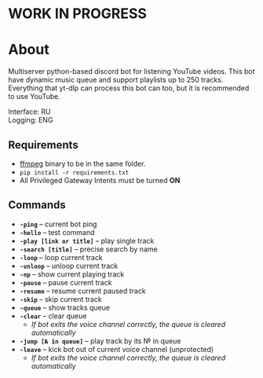 # __WORK IN PROGRESS__

# About
Multiserver python-based discord bot for listening YouTube videos. This bot have dynamic music queue and support playlists up to 250 tracks.  
Everything that yt-dlp can process this bot can too, but it is recommended to use YouTube.

Interface: RU  
Logging: ENG

## Requirements
- [ffmpeg](https://www.ffmpeg.org/) binary to be in the same folder.
- `pip install -r requirements.txt`
- All Privileged Gateway Intents must be turned __ON__

## Commands
- **`-ping`** – current bot ping
- **`-hello`** – test command
- **`-play [link or title]`** – play single track
- **`-search [title]`** – precise search by name
- **`-loop`** – loop current track
- **`-unloop`** – unloop current track
- **`-np`** – show current playing track
- **`-pause`** – pause current track
- **`-resume`** – resume current paused track
- **`-skip`** – skip current track
- **`-queue`** – show tracks queue
- **`-clear`** – clear queue
  - _If bot exits the voice channel correctly, the queue is cleared automatically_
- **`-jump [№ in queue]`** – play track by its № in queue
- **`-leave`** – kick bot out of current voice channel (unprotected)
  - _If bot exits the voice channel correctly, the queue is cleared automatically_
